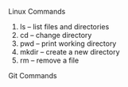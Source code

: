 Linux Commands
1. ls – list files and directories
2. cd <directory> – change directory
3. pwd – print working directory
4. mkdir <directory> – create a new directory
5. rm <file> – remove a file

Git Commands
